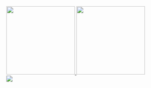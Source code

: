 <div>
<a href="https://github.com/marcusvogado">
<img loading="lazy" height="180em" src="https://github-readme-stats.vercel.app/api/top-langs/?username=marcusvogado&layout=compact&langs_count=7&theme=dracula"/>
<img loading="lazy" height="180em" src="https://github-readme-stats.vercel.app/api?username=marcusvogado&show_icons=true&theme=dracula&include_all_commits=true&count_private=true"/>
</div>

<div>
<a href="https://www.linkedin.com/in/marcus-vogado" target="_blank"><img loading="lazy" src="https://img.shields.io/badge/-LinkedIn-%230077B5?style=for-the-badge&logo=linkedin&logoColor=white" target="_blank"></a>   
</div>

